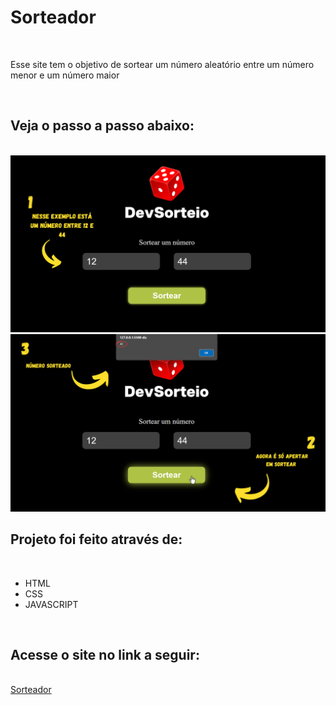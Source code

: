 <h1> Sorteador</h1>
<br>

<p>Esse site tem o objetivo de sortear um número aleatório entre um número menor e um número maior</p>
<br>
<h2>Veja o passo a passo abaixo:</h2>
<br>
<img src= "https://github.com/Yuripujol/Sorteador/blob/main/assets/Templates%20de%20Programa%C3%A7%C3%A3o%20(1).png?raw=true"/>
<br>
<img src= "https://github.com/Yuripujol/Sorteador/blob/main/assets/Templates%20de%20Programa%C3%A7%C3%A3o.png?raw=true"/>
<br>
<h2>Projeto foi feito através de: </h2>
<br>
<ul>
<li>HTML</li>
<li>CSS</li>
<li>JAVASCRIPT</li>
</ul>

<br>
<h2>Acesse o site no link a seguir:</h2>
<br>
<a href="https://yuripujol.github.io/Sorteador/">Sorteador</a>

